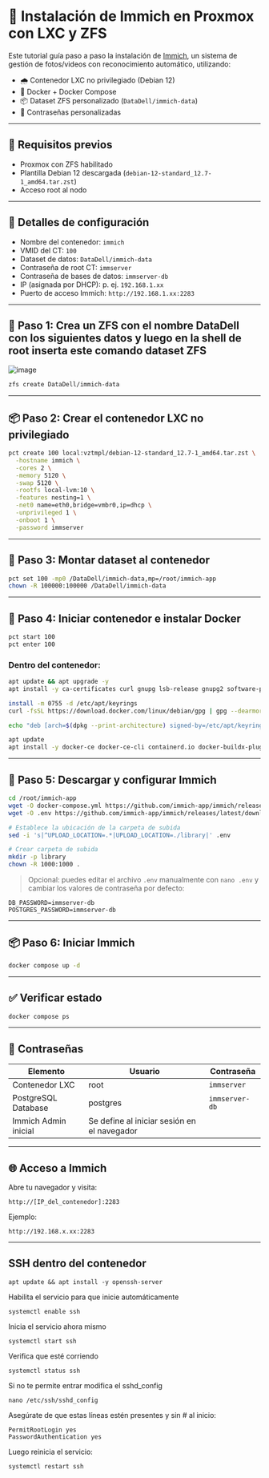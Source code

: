 # 🚀 Instalación de Immich en Proxmox con LXC y ZFS

Este tutorial guía paso a paso la instalación de [Immich](https://github.com/immich-app/immich), un sistema de gestión de fotos/videos con reconocimiento automático, utilizando:

- 🌧️ Contenedor LXC no privilegiado (Debian 12)
- 🧠 Docker + Docker Compose
- 📦 Dataset ZFS personalizado (`DataDell/immich-data`)
- 🔐 Contraseñas personalizadas

---

## 🔧 Requisitos previos

- Proxmox con ZFS habilitado
- Plantilla Debian 12 descargada (`debian-12-standard_12.7-1_amd64.tar.zst`)
- Acceso root al nodo

---

## 📝 Detalles de configuración

- Nombre del contenedor: `immich`
- VMID del CT: `100`
- Dataset de datos: `DataDell/immich-data`
- Contraseña de root CT: `immserver`
- Contraseña de bases de datos: `immserver-db`
- IP (asignada por DHCP): p. ej. `192.168.1.xx`
- Puerto de acceso Immich: `http://192.168.1.xx:2283`

---

## 🧱 Paso 1: Crea un ZFS con el nombre DataDell con los siguientes datos y luego en la shell de root inserta este comando dataset ZFS

![image](https://github.com/user-attachments/assets/942aa373-c897-4f80-9956-2441e9910cc8)

```bash
zfs create DataDell/immich-data
```

---

## 📦 Paso 2: Crear el contenedor LXC no privilegiado

```bash
pct create 100 local:vztmpl/debian-12-standard_12.7-1_amd64.tar.zst \
  -hostname immich \
  -cores 2 \
  -memory 5120 \
  -swap 5120 \
  -rootfs local-lvm:10 \
  -features nesting=1 \
  -net0 name=eth0,bridge=vmbr0,ip=dhcp \
  -unprivileged 1 \
  -onboot 1 \
  -password immserver
```

---

## 🔗 Paso 3: Montar dataset al contenedor

```bash
pct set 100 -mp0 /DataDell/immich-data,mp=/root/immich-app
chown -R 100000:100000 /DataDell/immich-data
```

---

## 🚀 Paso 4: Iniciar contenedor e instalar Docker

```bash
pct start 100
pct enter 100
```

### Dentro del contenedor:

```bash
apt update && apt upgrade -y
apt install -y ca-certificates curl gnupg lsb-release gnupg2 software-properties-common

install -m 0755 -d /etc/apt/keyrings
curl -fsSL https://download.docker.com/linux/debian/gpg | gpg --dearmor -o /etc/apt/keyrings/docker.gpg

echo "deb [arch=$(dpkg --print-architecture) signed-by=/etc/apt/keyrings/docker.gpg] https://download.docker.com/linux/debian $(lsb_release -cs) stable" | tee /etc/apt/sources.list.d/docker.list > /dev/null

apt update
apt install -y docker-ce docker-ce-cli containerd.io docker-buildx-plugin docker-compose-plugin
```

---

## 📅 Paso 5: Descargar y configurar Immich

```bash
cd /root/immich-app
wget -O docker-compose.yml https://github.com/immich-app/immich/releases/latest/download/docker-compose.yml
wget -O .env https://github.com/immich-app/immich/releases/latest/download/example.env

# Establece la ubicación de la carpeta de subida
sed -i 's|^UPLOAD_LOCATION=.*|UPLOAD_LOCATION=./library|' .env

# Crear carpeta de subida
mkdir -p library
chown -R 1000:1000 .
```

> Opcional: puedes editar el archivo `.env` manualmente con `nano .env` y cambiar los valores de contraseña por defecto:

```
DB_PASSWORD=immserver-db
POSTGRES_PASSWORD=immserver-db
```

---

## 📦 Paso 6: Iniciar Immich

```bash
docker compose up -d
```

---

## ✅ Verificar estado

```bash
docker compose ps
```

---

## 🔐 Contraseñas

| Elemento             | Usuario      | Contraseña        |
|----------------------|--------------|-------------------|
| Contenedor LXC       | root         | `immserver`       |
| PostgreSQL Database  | postgres     | `immserver-db`    |
| Immich Admin inicial | Se define al iniciar sesión en el navegador |

---

## 🌐 Acceso a Immich

Abre tu navegador y visita:

```
http://[IP_del_contenedor]:2283
```

Ejemplo:

```
http://192.168.x.xx:2283
```

---

## SSH dentro del contenedor
```
apt update && apt install -y openssh-server
```

Habilita el servicio para que inicie automáticamente
```
systemctl enable ssh
```

Inicia el servicio ahora mismo
```
systemctl start ssh
```

Verifica que esté corriendo
```
systemctl status ssh

```

Si no te permite entrar modifica el sshd_config
```
nano /etc/ssh/sshd_config
```

Asegúrate de que estas líneas estén presentes y sin # al inicio:

```
PermitRootLogin yes
PasswordAuthentication yes
```
Luego reinicia el servicio:
```
systemctl restart ssh
```
